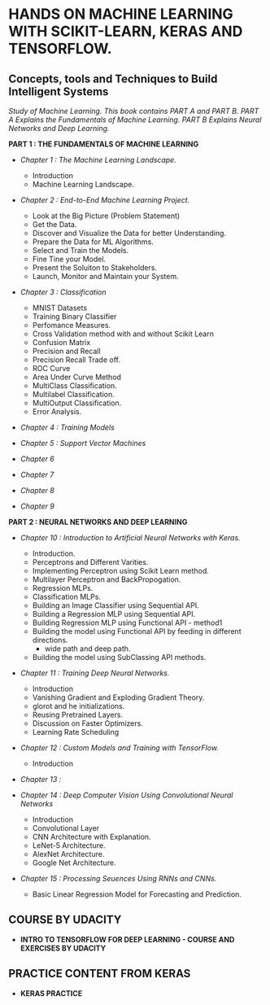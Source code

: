 # HANDS ON MACHINE LEARNING WITH SCIKIT-LEARN, KERAS AND TENSORFLOW.
## Concepts, tools and Techniques to Build Intelligent Systems
*Study of Machine Learning. This book contains PART A and PART B. *PART A Explains the Fundamentals of Machine Learning.* *PART B Explains Neural Networks and Deep Learning.**

**PART 1 : THE FUNDAMENTALS OF MACHINE LEARNING**

+ *Chapter 1 : The Machine Learning Landscape.*
  + Introduction
  + Machine Learning Landscape.
  



+ *Chapter 2 : End-to-End Machine Learning Project.*
   * Look at the Big Picture (Problem Statement)
   + Get the Data.
   + Discover and Visualize the Data for better Understanding.
   + Prepare the Data for ML Algorithms.
   + Select and Train the Models.
   + Fine Tine your Model.
   + Present the Soluiton to Stakeholders.
   + Launch, Monitor and Maintain your System.
                
+ *Chapter 3 : Classification*
   + MNIST Datasets
   + Training Binary Classifier
   + Perfomance Measures.
   + Cross Validation method with and without Scikit Learn
   + Confusion Matrix
   + Precision and Recall
   + Precision Recall Trade off.
   + ROC Curve
   + Area Under Curve Method
   + MultiClass Classification.
   + Multilabel Classification.
   + MultiOutput Classification.
   + Error Analysis.

+ *Chapter 4 : Training Models*
+ *Chapter 5 : Support Vector Machines*
+ *Chapter 6*
+ *Chapter 7*
+ *Chapter 8*
+ *Chapter 9*


**PART 2 : NEURAL NETWORKS AND DEEP LEARNING**

+ *Chapter 10 : Introduction to Artificial Neural Networks with Keras.*

    + Introduction.
    + Perceptrons and Different Varities.
    + Implementing Perceptron using Scikit Learn method.
    + Multilayer Perceptron and BackPropogation.
    + Regression MLPs.
    + Classification MLPs.
    + Building an Image Classifier using Sequential API.
    + Building a Regression MLP using Sequential API.
    + Building Regression MLP using Functional API - method1
    + Building the model using Functional API by feeding in different directions.
         + wide path and deep path.
    + Building the model using SubClassing API methods.
    
+ *Chapter 11 : Training Deep Neural Networks.*
    + Introduction
    + Vanishing Gradient and Exploding Gradient Theory.
    + glorot and he initializations.
    + Reusing Pretrained Layers.
    + Discussion on Faster Optimizers.
    + Learning Rate Scheduling
    
+ *Chapter 12 : Custom Models and Training with TensorFlow.*
    + Introduction
    
+ *Chapter 13 :*

+ *Chapter 14 : Deep Computer Vision Using Convolutional Neural Networks*
    + Introduction
    + Convolutional Layer
    + CNN Architecture with Explanation.
    + LeNet-5 Architecture.
    + AlexNet Architecture.
    + Google Net Architecture.

+ *Chapter 15 : Processing Seuences Using RNNs and CNNs.*
    + Basic Linear Regression Model for Forecasting and Prediction.
    
## COURSE BY UDACITY
+ **INTRO TO TENSORFLOW FOR DEEP LEARNING - COURSE AND EXERCISES BY UDACITY**

## PRACTICE CONTENT FROM KERAS
+ **KERAS PRACTICE**
